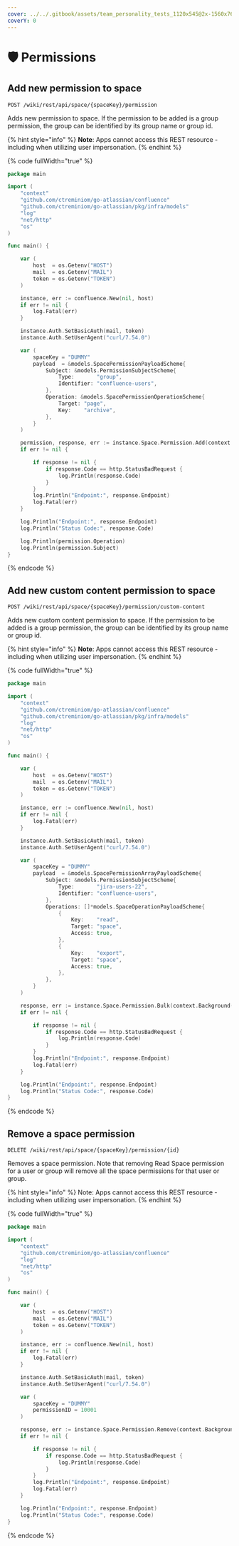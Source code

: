 ```yaml
---
cover: ../../.gitbook/assets/team_personality_tests_1120x545@2x-1560x760.jpeg
coverY: 0
---
```


# 🛡 Permissions

## Add new permission to space

`POST /wiki/rest/api/space/{spaceKey}/permission`

Adds new permission to space. If the permission to be added is a group permission, the group can be identified by its group name or group id.

{% hint style="info" %}
**Note**: Apps cannot access this REST resource - including when utilizing user impersonation.
{% endhint %}

{% code fullWidth="true" %}
```go
package main

import (
	"context"
	"github.com/ctreminiom/go-atlassian/confluence"
	"github.com/ctreminiom/go-atlassian/pkg/infra/models"
	"log"
	"net/http"
	"os"
)

func main() {

	var (
		host  = os.Getenv("HOST")
		mail  = os.Getenv("MAIL")
		token = os.Getenv("TOKEN")
	)

	instance, err := confluence.New(nil, host)
	if err != nil {
		log.Fatal(err)
	}

	instance.Auth.SetBasicAuth(mail, token)
	instance.Auth.SetUserAgent("curl/7.54.0")

	var (
		spaceKey = "DUMMY"
		payload  = &models.SpacePermissionPayloadScheme{
			Subject: &models.PermissionSubjectScheme{
				Type:       "group",
				Identifier: "confluence-users",
			},
			Operation: &models.SpacePermissionOperationScheme{
				Target: "page",
				Key:    "archive",
			},
		}
	)

	permission, response, err := instance.Space.Permission.Add(context.Background(), spaceKey, payload)
	if err != nil {

		if response != nil {
			if response.Code == http.StatusBadRequest {
				log.Println(response.Code)
			}
		}
		log.Println("Endpoint:", response.Endpoint)
		log.Fatal(err)
	}

	log.Println("Endpoint:", response.Endpoint)
	log.Println("Status Code:", response.Code)

	log.Println(permission.Operation)
	log.Println(permission.Subject)
}
```
{% endcode %}

## Add new custom content permission to space

`POST /wiki/rest/api/space/{spaceKey}/permission/custom-content`

Adds new custom content permission to space. If the permission to be added is a group permission, the group can be identified by its group name or group id.

{% hint style="info" %}
**Note**: Apps cannot access this REST resource - including when utilizing user impersonation.
{% endhint %}

{% code fullWidth="true" %}
```go
package main

import (
	"context"
	"github.com/ctreminiom/go-atlassian/confluence"
	"github.com/ctreminiom/go-atlassian/pkg/infra/models"
	"log"
	"net/http"
	"os"
)

func main() {

	var (
		host  = os.Getenv("HOST")
		mail  = os.Getenv("MAIL")
		token = os.Getenv("TOKEN")
	)

	instance, err := confluence.New(nil, host)
	if err != nil {
		log.Fatal(err)
	}

	instance.Auth.SetBasicAuth(mail, token)
	instance.Auth.SetUserAgent("curl/7.54.0")

	var (
		spaceKey = "DUMMY"
		payload  = &models.SpacePermissionArrayPayloadScheme{
			Subject: &models.PermissionSubjectScheme{
				Type:       "jira-users-22",
				Identifier: "confluence-users",
			},
			Operations: []*models.SpaceOperationPayloadScheme{
				{
					Key:    "read",
					Target: "space",
					Access: true,
				},
				{
					Key:    "export",
					Target: "space",
					Access: true,
				},
			},
		}
	)

	response, err := instance.Space.Permission.Bulk(context.Background(), spaceKey, payload)
	if err != nil {

		if response != nil {
			if response.Code == http.StatusBadRequest {
				log.Println(response.Code)
			}
		}
		log.Println("Endpoint:", response.Endpoint)
		log.Fatal(err)
	}

	log.Println("Endpoint:", response.Endpoint)
	log.Println("Status Code:", response.Code)
}
```
{% endcode %}

## Remove a space permission

`DELETE /wiki/rest/api/space/{spaceKey}/permission/{id}`

Removes a space permission. Note that removing Read Space permission for a user or group will remove all the space permissions for that user or group.

{% hint style="info" %}
Note: Apps cannot access this REST resource - including when utilizing user impersonation.
{% endhint %}

{% code fullWidth="true" %}
```go
package main

import (
	"context"
	"github.com/ctreminiom/go-atlassian/confluence"
	"log"
	"net/http"
	"os"
)

func main() {

	var (
		host  = os.Getenv("HOST")
		mail  = os.Getenv("MAIL")
		token = os.Getenv("TOKEN")
	)

	instance, err := confluence.New(nil, host)
	if err != nil {
		log.Fatal(err)
	}

	instance.Auth.SetBasicAuth(mail, token)
	instance.Auth.SetUserAgent("curl/7.54.0")

	var (
		spaceKey = "DUMMY"
		permissionID = 10001
	)

	response, err := instance.Space.Permission.Remove(context.Background(), spaceKey, permissionID)
	if err != nil {

		if response != nil {
			if response.Code == http.StatusBadRequest {
				log.Println(response.Code)
			}
		}
		log.Println("Endpoint:", response.Endpoint)
		log.Fatal(err)
	}

	log.Println("Endpoint:", response.Endpoint)
	log.Println("Status Code:", response.Code)
}
```
{% endcode %}
